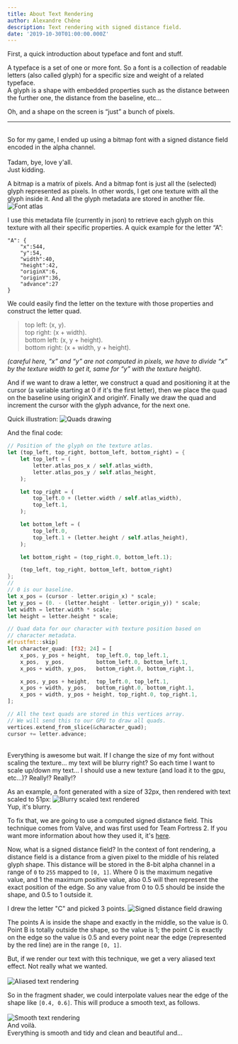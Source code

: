 ```yaml
---
title: About Text Rendering
author: Alexandre Chêne
description: Text rendering with signed distance field.
date: '2019-10-30T01:00:00.000Z'
---
```


First, a quick introduction about typeface and font and stuff.

A typeface is a set of one or more font. So a font is a collection of readable letters (also called glyph) for a specific size and weight of a related typeface.<br>
A glyph is a shape with embedded properties such as the distance between the further one, the distance from the baseline, etc…

Oh, and a shape on the screen is “just” a bunch of pixels.
<br>
<hr>
<br>
So for my game, I ended up using a bitmap font with a signed distance field encoded in the alpha channel.
<br>
<br>
Tadam, bye, love y'all.<br>
Just kidding.


A bitmap is a matrix of pixels. And a bitmap font is just all the (selected) glyph represented as pixels. In other words, I get one texture with all the glyph inside it. And all the glyph metadata are stored in another file.
![Font atlas](./font_atlas.png)

I use this metadata file (currently in json) to retrieve each glyph on this texture with all their specific properties. A quick example for the letter “A”:

```
"A": {
    "x":544,
    "y":54,
    "width":40,
    "height":42,
    "originX":6,
    "originY":36,
    "advance":27
}
```

We could easily find the letter on the texture with those properties and construct the letter quad.

> top left: (x, y).<br>
> top right: (x + width).<br>
> bottom left: (x, y + height).<br>
> bottom right: (x + width, y + height).<br>

<em>(careful here, “x” and “y” are not computed in pixels, we have to divide “x” by the texture width to get it, same for “y” with the texture height).</em>

And if we want to draw a letter, we construct a quad and positioning it at the cursor (a variable starting at 0 if it's the first letter), then we place the quad on the baseline using originX and originY. Finally we draw the quad and increment the cursor with the glyph advance, for the next one.

Quick illustration:
![Quads drawing](./quads_draw.jpeg)

And the final code:
```rust
// Position of the glyph on the texture atlas.
let (top_left, top_right, bottom_left, bottom_right) = {
    let top_left = (
        letter.atlas_pos_x / self.atlas_width,
        letter.atlas_pos_y / self.atlas_height,
    );

    let top_right = (
        top_left.0 + (letter.width / self.atlas_width),
        top_left.1,
    );

    let bottom_left = (
        top_left.0,
        top_left.1 + (letter.height / self.atlas_height),
    );

    let bottom_right = (top_right.0, bottom_left.1);

    (top_left, top_right, bottom_left, bottom_right)
};
// 
// 0 is our baseline.
let x_pos = (cursor - letter.origin_x) * scale;
let y_pos = (0. - (letter.height - letter.origin_y)) * scale;
let width = letter.width * scale;
let height = letter.height * scale;

// Quad data for our character with texture position based on 
// character metadata.
#[rustfmt::skip]
let character_quad: [f32; 24] = [
    x_pos, y_pos + height,  top_left.0, top_left.1,
    x_pos,  y_pos,          bottom_left.0, bottom_left.1,
    x_pos + width, y_pos,   bottom_right.0, bottom_right.1,

    x_pos, y_pos + height,  top_left.0, top_left.1,
    x_pos + width, y_pos,   bottom_right.0, bottom_right.1,
    x_pos + width, y_pos + height, top_right.0, top_right.1,
];

// All the text quads are stored in this vertices array.
// We will send this to our GPU to draw all quads.
vertices.extend_from_slice(&character_quad);
cursor += letter.advance;

```

<br>
Everything is awesome but wait. If I change the size of my font without scaling the texture… my text will be blurry right? So each time I want to scale up/down my text… I should use a new texture (and load it to the gpu, etc…)? Really!? Really!?

As an example, a font generated with a size of 32px, then rendered with text scaled to 51px:
![Blurry scaled text rendered](./unsigned.png)
<br>
Yup, it's blurry.


To fix that, we are going to use a computed signed distance field. This technique comes from Valve, and was first used for Team Fortress 2. If you want more information about how they used it, it's [here](https://steamcdn-a.akamaihd.net/apps/valve/2007/SIGGRAPH2007_AlphaTestedMagnification.pdf).
<br>

Now, what is a signed distance field? In the context of font rendering, a distance field is a distance from a given pixel to the middle of his related glyph shape. This distance will be stored in the 8-bit alpha channel in a range of `0` to `255` mapped to `[0, 1]`. Where 0 is the maximum negative value, and 1 the maximum positive value, also 0.5 will then represent the exact position of the edge. So any value from 0 to 0.5 should be inside the shape, and 0.5 to 1 outside it.

I drew the letter "C" and picked 3 points.
![Signed distance field drawing](./sdf_draw.jpeg)

The points A is inside the shape and exactly in the middle, so the value is 0. Point B is totally outside the shape, so the value is 1; the point C is exactly on the edge so the value is 0.5 and every point near the edge (represented by the red line) are in the range `[0, 1]`.

But, if we render our text with this technique, we get a very aliased text effect. Not really what we wanted.
<br>
<br>
![Aliased text rendering](./aliased.png)
<br>

So in the fragment shader, we could interpolate values near the edge of the shape like `[0.4, 0.6]`. This will produce a smooth text, as follows.
<br>
<br>
![Smooth text rendering](./smooth.png)
<br>
And voilà.<br>
Everything is smooth and tidy and clean and beautiful and...


